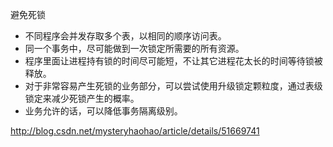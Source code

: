 避免死锁

- 不同程序会并发存取多个表，以相同的顺序访问表。
- 同一个事务中，尽可能做到一次锁定所需要的所有资源。
- 程序里面让进程持有锁的时间尽可能短，不让其它进程花太长的时间等待锁被释放。
- 对于非常容易产生死锁的业务部分，可以尝试使用升级锁定颗粒度，通过表级锁定来减少死锁产生的概率。
- 业务允许的话，可以降低事务隔离级别。





http://blog.csdn.net/mysteryhaohao/article/details/51669741
